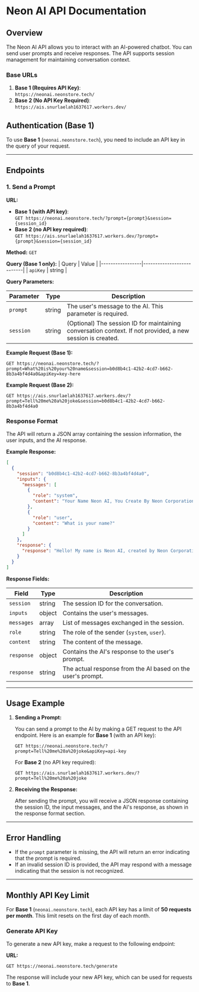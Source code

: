 # Neon AI API Documentation

## Overview
The Neon AI API allows you to interact with an AI-powered chatbot. You can send user prompts and receive responses. The API supports session management for maintaining conversation context.

### Base URLs
1. **Base 1 (Requires API Key)**:  
   `https://neonai.neonstore.tech/`
2. **Base 2 (No API Key Required)**:  
   `https://ais.snurlaelah1637617.workers.dev/`

## Authentication (Base 1)

To use **Base 1** (`neonai.neonstore.tech`), you need to include an API key in the query of your request.



---

## Endpoints

### 1. Send a Prompt

**URL:**
- **Base 1 (with API key)**:  
  `GET https://neonai.neonstore.tech/?prompt={prompt}&session={session_id}`
- **Base 2 (no API key required)**:  
  `GET https://ais.snurlaelah1637617.workers.dev/?prompt={prompt}&session={session_id}`

**Method:** `GET`

**Query (Base 1 only):**
| Query           | Value                     |
|-----------------|---------------------------|
| `apiKey`        | string                    |

**Query Parameters:**

| Parameter | Type   | Description                                                                                     |
|-----------|--------|-------------------------------------------------------------------------------------------------|
| `prompt`  | string | The user's message to the AI. This parameter is required.                                        |
| `session` | string | (Optional) The session ID for maintaining conversation context. If not provided, a new session is created. |

**Example Request (Base 1):**
```plaintext
GET https://neonai.neonstore.tech/?prompt=What%20is%20your%20name&session=b0d8b4c1-42b2-4cd7-b662-8b3a4bf4d4a0&apiKey=key-here
```

**Example Request (Base 2):**
```plaintext
GET https://ais.snurlaelah1637617.workers.dev/?prompt=Tell%20me%20a%20joke&session=b0d8b4c1-42b2-4cd7-b662-8b3a4bf4d4a0
```

### Response Format

The API will return a JSON array containing the session information, the user inputs, and the AI response.

**Example Response:**
```json
[
  {
    "session": "b0d8b4c1-42b2-4cd7-b662-8b3a4bf4d4a0",
    "inputs": {
      "messages": [
        {
          "role": "system",
          "content": "Your Name Neon AI, You Create By Neon Corporation"
        },
        {
          "role": "user",
          "content": "What is your name?"
        }
      ]
    },
    "response": {
      "response": "Hello! My name is Neon AI, created by Neon Corporation."
    }
  }
]
```

**Response Fields:**

| Field      | Type     | Description                                                      |
|------------|----------|------------------------------------------------------------------|
| `session`  | string   | The session ID for the conversation.                             |
| `inputs`   | object   | Contains the user's messages.                                    |
| `messages` | array    | List of messages exchanged in the session.                      |
| `role`     | string   | The role of the sender (`system`, `user`).                      |
| `content`  | string   | The content of the message.                                      |
| `response` | object   | Contains the AI's response to the user's prompt.                |
| `response` | string   | The actual response from the AI based on the user's prompt.     |

---

## Usage Example

1. **Sending a Prompt:**

   You can send a prompt to the AI by making a GET request to the API endpoint. Here is an example for **Base 1** (with an API key):

   ```plaintext
   GET https://neonai.neonstore.tech/?prompt=Tell%20me%20a%20joke&apiKey=api-key
   ```

   For **Base 2** (no API key required):

   ```plaintext
   GET https://ais.snurlaelah1637617.workers.dev/?prompt=Tell%20me%20a%20joke
   ```

2. **Receiving the Response:**

   After sending the prompt, you will receive a JSON response containing the session ID, the input messages, and the AI's response, as shown in the response format section.

---

## Error Handling

- If the `prompt` parameter is missing, the API will return an error indicating that the prompt is required.
- If an invalid session ID is provided, the API may respond with a message indicating that the session is not recognized.

---

## Monthly API Key Limit

For **Base 1** (`neonai.neonstore.tech`), each API key has a limit of **50 requests per month**. This limit resets on the first day of each month.

### Generate API Key

To generate a new API key, make a request to the following endpoint:

**URL:**  
```
GET https://neonai.neonstore.tech/generate
```

The response will include your new API key, which can be used for requests to **Base 1**.

